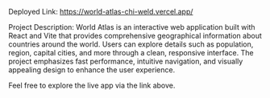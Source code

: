 Deployed Link: https://world-atlas-chi-weld.vercel.app/

Project Description:
World Atlas is an interactive web application built with React and Vite that provides comprehensive geographical information about countries around the world. Users can explore details such as population, region, capital cities, and more through a clean, responsive interface. The project emphasizes fast performance, intuitive navigation, and visually appealing design to enhance the user experience.

Feel free to explore the live app via the link above.